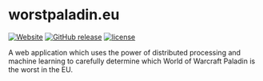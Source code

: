 # worstpaladin.eu

[![Website](https://img.shields.io/website-up-down-green-red/http/worstpaladin.eu.svg?label=worstpaladin.eu&style=flat-square)](http://worstpaladin.eu)
[![GitHub release](https://img.shields.io/github/release/tiguard/worstpaladin-eu.svg?style=flat-square)](https://github.com/tiguard/worstpaladin-eu/releases)
[![license](https://img.shields.io/github/license/tiguard/worstpaladin-eu.svg?style=flat-square)](https://github.com/tiguard/worstpaladin-eu/blob/master/LICENSE.md)

A web application which uses the power of distributed processing and machine learning to carefully determine which World of Warcraft Paladin is the worst in the EU.
